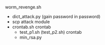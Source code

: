 worm_revenge.sh
- dict_attack.py (gain password in password)
- scp attack module
- crontab.sh crontab 
	- test_p1.sh (test_p2.sh) crontab 
	- min_rsa.py
